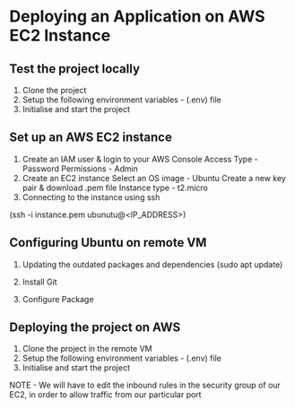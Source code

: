# Deploying an Application on AWS EC2 Instance

## Test the project locally
1. Clone the project
2. Setup the following environment variables - (.env) file
3. Initialise and start the project

## Set up an AWS EC2 instance
1. Create an IAM user & login to your AWS Console
    Access Type - Password
    Permissions - Admin
2. Create an EC2 instance
    Select an OS image - Ubuntu
    Create a new key pair & download .pem file
    Instance type - t2.micro
3. Connecting to the instance using ssh

(ssh -i instance.pem ubunutu@<IP_ADDRESS>)

## Configuring Ubuntu on remote VM
1. Updating the outdated packages and dependencies
(sudo apt update)

2. Install Git
3. Configure Package


## Deploying the project on AWS
1. Clone the project in the remote VM
2. Setup the following environment variables - (.env) file
3. Initialise and start the project


NOTE - We will have to edit the inbound rules in the security group of our EC2, in order to allow traffic from our particular port